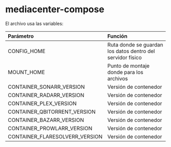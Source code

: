 # mediacenter-compose

El archivo usa las variables:

|  Parámetro                    |   Función                                                     |
|:------------------------------|:--------------------------------------------------------------|
| CONFIG_HOME                   | Ruta donde se guardan los datos dentro del servidor físico    |
| MOUNT_HOME                    | Punto de montaje donde para los archivos                      |
| CONTAINER_SONARR_VERSION      | Versión de contenedor                                         |
| CONTAINER_RADARR_VERSION      | Versión de contenedor                                         |
| CONTAINER_PLEX_VERSION        | Versión de contenedor                                         |
| CONTAINER_QBITORRENT_VERSION  | Versión de contenedor                                         |
| CONTAINER_BAZARR_VERSION      | Versión de contenedor                                         |
| CONTAINER_PROWLARR_VERSION    | Versión de contenedor                                         |
| CONTAINER_FLARESOLVERR_VERSION| Versión de contenedor                                         |